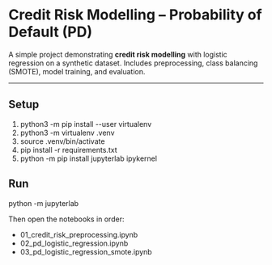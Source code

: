 # Credit Risk Modelling – Probability of Default (PD)

A simple project demonstrating **credit risk modelling** with logistic regression on a synthetic dataset. Includes preprocessing, class balancing (SMOTE), model training, and evaluation.

---

## Setup
1) python3 -m pip install --user virtualenv
2) python3 -m virtualenv .venv
3) source .venv/bin/activate
4) pip install -r requirements.txt
5) python -m pip install jupyterlab ipykernel

## Run
python -m jupyterlab

Then open the notebooks in order:

- 01_credit_risk_preprocessing.ipynb
- 02_pd_logistic_regression.ipynb
- 03_pd_logistic_regression_smote.ipynb